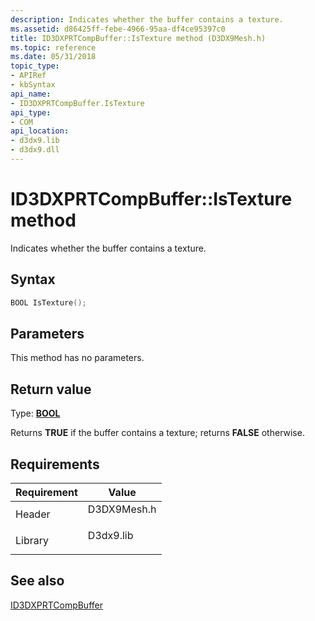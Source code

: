 ```yaml
---
description: Indicates whether the buffer contains a texture.
ms.assetid: d86425ff-febe-4966-95aa-df4ce95397c0
title: ID3DXPRTCompBuffer::IsTexture method (D3DX9Mesh.h)
ms.topic: reference
ms.date: 05/31/2018
topic_type: 
- APIRef
- kbSyntax
api_name: 
- ID3DXPRTCompBuffer.IsTexture
api_type: 
- COM
api_location: 
- d3dx9.lib
- d3dx9.dll
---
```


# ID3DXPRTCompBuffer::IsTexture method

Indicates whether the buffer contains a texture.

## Syntax


```C++
BOOL IsTexture();
```



## Parameters

This method has no parameters.

## Return value

Type: **[**BOOL**](../winprog/windows-data-types.md)**

Returns **TRUE** if the buffer contains a texture; returns **FALSE** otherwise.

## Requirements



| Requirement | Value |
|--------------------|----------------------------------------------------------------------------------------|
| Header<br/>  | <dl> <dt>D3DX9Mesh.h</dt> </dl> |
| Library<br/> | <dl> <dt>D3dx9.lib</dt> </dl>   |



## See also

<dl> <dt>

[ID3DXPRTCompBuffer](id3dxprtcompbuffer.md)
</dt> </dl>

 

 
